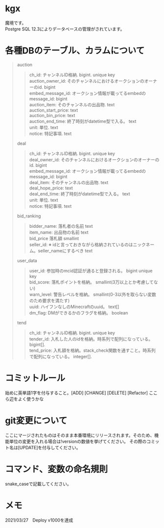 # kgx
魔境です。<br>Postgre SQL 12.3によりデータベースの管理がされています。

# 各種DBのテーブル、カラムについて
> auction
>
>> ch_id: チャンネルID格納. bigint. unique key<br>
>> auction_owner_id: そのチャンネルにおけるオークションのオーナーのid. bigint<br>
>> embed_message_id: オークション情報が載ってるembedのmessage_id: bigint<br>
>> auction_item: そのチャンネルの出品物. text<br>
>> auction_start_price: text<br>
>> auction_bin_price: text<br>
>> auction_end_time: 終了時刻がdatetime型で入る。 text <br>
>> unit: 単位. text<br>
>> notice: 特記事項. text<br>
>
> deal
>
>> ch_id: チャンネルID格納. bigint. unique key<br>
>> deal_owner_id: そのチャンネルにおけるオークションのオーナーのid. bigint<br>
>> embed_message_id: オークション情報が載ってるembedのmessage_id: bigint<br>
>> deal_item: そのチャンネルの出品物. text<br>
>> deal_hope_price: text<br>
>> deal_end_time: 終了時刻がdatetime型で入る。 text <br>
>> unit: 単位. text<br>
>> notice: 特記事項. text<br>
>
> bid_ranking
>
>> bidder_name: 落札者の名前 text<br>
>> item_name: 出品物の名前 text<br>
>> bid_price 落札額 smallint<br>
>> seller_id: ※ idと言っておきながら格納されているのはニックネーム。seller_nameにするべき text<br>
>
> user_data
>
>> user_id: 参加時のmcid認証が通ると登録される。 bigint unique key<br>
>> bid_score: 落札ポイントを格納。 smallint(3万以上とか考慮してない)<br>
>> warn_level: 警告レベルを格納。 smallint(0-3以外を取らない変数のため要求を満たす)<br>
>> uuid: ハイフンなしのMinecraftのuuid。 text[]<br>
>> dm_flag: DMができるかのフラグを格納。 boolean<br>
>
> tend
>
>> ch_id: チャンネルID格納. bigint. unique key<br>
>> tender_id: 入札した人のidを格納。時系列で配列になっている。 bigint[]. <br>
>> tend_price: 入札額を格納。stack_check関数を通すこと。時系列で配列になっている。 integer[]. <br>

# コミットルール
始めに英単語1字を付与すること。[ADD] [CHANGE] [DELETE] [Refactor] ここら辺をよく使うかな

# git変更について
ここにマージされたものはそのまま本番環境にリリースされます。そのため、機能単位の変更を入れる場合は!versionの数値を挙げてください。
その際のコミット名は[UPDATE]を付与してください。

# コマンド、変数の命名規則
snake_caseで記載してください。

# メモ
2021/03/27　Deploy v1000を達成

